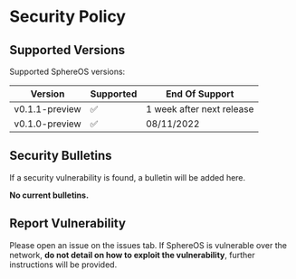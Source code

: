# Security Policy

## Supported Versions

Supported SphereOS versions:

| Version          | Supported          | End Of Support             |
| ---------------- | ------------------ | -------------------------- |
| v0.1.1-preview   | :white_check_mark: | 1 week after next release  |
| v0.1.0-preview   | :white_check_mark: | 08/11/2022                 |

## Security Bulletins
If a security vulnerability is found, a bulletin will be added here.

**No current bulletins.**

## Report Vulnerability
Please open an issue on the issues tab. If SphereOS is vulnerable over the network, **do not detail on how to exploit the vulnerability**, further instructions will be provided.
